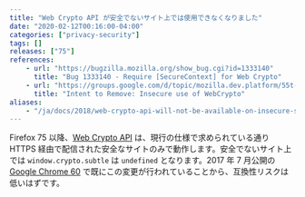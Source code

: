 ```yaml
---
title: "Web Crypto API が安全でないサイト上では使用できなくなりました"
date: "2020-02-12T00:16:00-04:00"
categories: ["privacy-security"]
tags: []
releases: ["75"]
references:
    - url: "https://bugzilla.mozilla.org/show_bug.cgi?id=1333140"
      title: "Bug 1333140 - Require [SecureContext] for Web Crypto"
    - url: "https://groups.google.com/d/topic/mozilla.dev.platform/55t-Uyx1TxI/discussion"
      title: "Intent to Remove: Insecure use of WebCrypto"
aliases:
    - "/ja/docs/2018/web-crypto-api-will-not-be-available-on-insecure-sites/"
---
```

Firefox 75 以降、[Web Crypto API](https://developer.mozilla.org/docs/Web/API/Web_Crypto_API) は、現行の仕様で求められている通り HTTPS 経由で配信された安全なサイトのみで動作します。安全でないサイト上では `window.crypto.subtle` は `undefined` となります。2017 年 7 月公開の [Google Chrome 60](https://developers.google.com/web/updates/2017/06/chrome-60-deprecations) で既にこの変更が行われていることから、互換性リスクは低いはずです。
